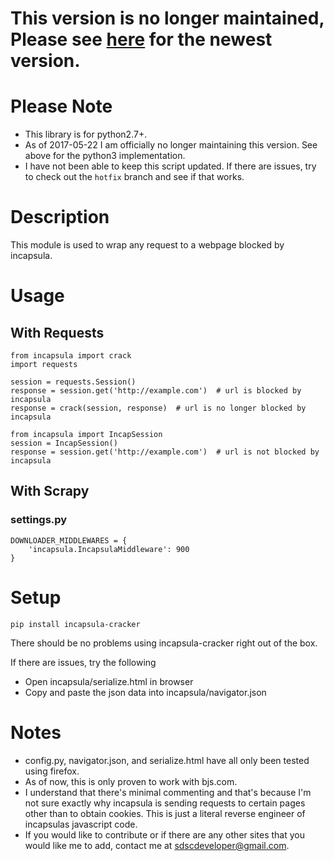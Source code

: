 # This version is no longer maintained, Please see [here](https://github.com/ziplokk1/incapsula-cracker-py3) for the newest version.

# Please Note
* This library is for python2.7+.
* As of 2017-05-22 I am officially no longer maintaining this version. See above for the python3 implementation.
* I have not been able to keep this script updated. If there are issues, try to check out the `hotfix` branch and see if that works. 

# Description

This module is used to wrap any request to a webpage blocked by incapsula.

# Usage

## With Requests

```
from incapsula import crack
import requests

session = requests.Session()
response = session.get('http://example.com')  # url is blocked by incapsula
response = crack(session, response)  # url is no longer blocked by incapsula
```

```
from incapsula import IncapSession
session = IncapSession()
response = session.get('http://example.com')  # url is not blocked by incapsula
```

## With Scrapy

### settings.py

```
DOWNLOADER_MIDDLEWARES = {
    'incapsula.IncapsulaMiddleware': 900
}
```

# Setup

`pip install incapsula-cracker`

There should be no problems using incapsula-cracker right out of the box.

If there are issues, try the following

* Open incapsula/serialize.html in browser
* Copy and paste the json data into incapsula/navigator.json

# Notes

* config.py, navigator.json, and serialize.html have all only been tested using firefox. 
* As of now, this is only proven to work with bjs.com.
* I understand that there's minimal commenting and that's because I'm not sure exactly why incapsula is sending requests to certain pages other than to obtain cookies. This is just a literal reverse engineer of incapsulas javascript code.
* If you would like to contribute or if there are any other sites that you would like me to add, contact me at sdscdeveloper@gmail.com.
